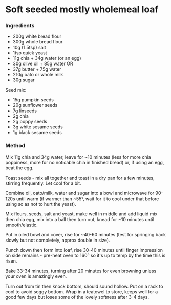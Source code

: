 # Soft seeded mostly wholemeal loaf

### Ingredients

* 200g white bread flour
* 300g whole bread flour
* 10g (1.5tsp) salt
* 1tsp quick yeast
* 11g chia + 34g water (or an egg)
* 30g olive oil + 85g water OR 
* 37g butter + 75g water
* 210g oato or whole milk
* 30g sugar

Seed mix:

* 15g pumpkin seeds
* 20g sunflower seeds
* 7g linseeds
* 2g chia
* 2g poppy seeds
* 3g white sesame seeds
* 1g black sesame seeds

### Method

Mix 11g chia and 34g water, leave for ~10 minutes (less for more chia poppiness, more for no 
noticable chia in finished bread) or, if using an egg, beat the egg.

Toast seeds - mix all together and toast in a dry pan for a few minutes, stirring frequently. Let 
cool for a bit.

Combine oil, oato/milk, water and sugar into a bowl and microwave for 90-120s until warm (if warmer
than ~55°, wait for it to cool under that before using so as not to hurt the yeast).

Mix flours, seeds, salt and yeast, make well in middle and add liquid mix then chia egg, mix into a 
ball then turn out, knead for ~10 minutes until smooth/elastic. 

Put in oiled bowl and cover, rise for ~40-60 minutes (test for springing back slowly but not 
completely, approx double in size). 

Punch down then form into loaf, rise 30-40 minutes until finger impression on side remains - 
pre-heat oven to 160° so it's up to temp by the time this is risen.

Bake 33-34 minutes, turning after 20 minutes for even browning unless your oven is amazingly even.

Turn out from tin then knock bottom, should sound hollow. Put on a rack to cool to avoid soggy 
bottom. Wrap in a teatowel to store, keeps well for a good few days but loses some of the lovely
softness after 3-4 days.
